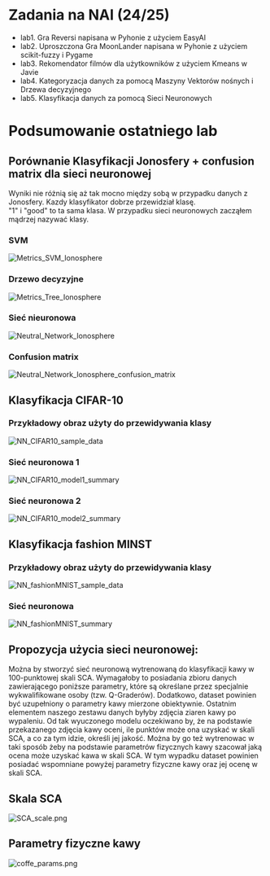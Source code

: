 # Zadania na NAI (24/25)

- lab1. Gra Reversi napisana w Pyhonie z użyciem EasyAI
- lab2. Uproszczona Gra MoonLander napisana w Pyhonie z użyciem scikit-fuzzy i Pygame
- lab3. Rekomendator filmów dla użytkowników z użyciem Kmeans w Javie
- lab4. Kategoryzacja danych za pomocą Maszyny Vektorów nośnych i Drzewa decyzyjnego
- lab5. Klasyfikacja danych za pomocą Sieci Neuronowych

# Podsumowanie ostatniego lab
## Porównanie Klasyfikacji Jonosfery + confusion matrix dla sieci neuronowej
Wyniki nie różnią się aż tak mocno między sobą w przypadku danych z Jonosfery. Kazdy klasyfikator dobrze przewidział klasę.</br>
"1" i "good" to ta sama klasa. W przypadku sieci neuronowych zacząłem mądrzej nazywać klasy.
### SVM
![Metrics_SVM_Ionosphere](lab4/Screenshots/Metrics_SVM_Ionosphere.png)
### Drzewo decyzyjne
![Metrics_Tree_Ionosphere](lab4/Screenshots/Metrics_Tree_Ionosphere.png)
### Sieć nieuronowa
![Neutral_Network_Ionosphere](lab5/screenshots/NN_ionosphere_summary.png)
### Confusion matrix
![Neutral_Network_Ionosphere_confusion_matrix](lab5/screenshots/NN_ionosphere_confusion_matrix.png)

## Klasyfikacja CIFAR-10
### Przykładowy obraz użyty do przewidywania klasy
![NN_CIFAR10_sample_data](lab5/screenshots/NN_CIFAR10_sample_data.png)

### Sieć neuronowa 1
![NN_CIFAR10_model1_summary](lab5/screenshots/NN_CIFAR10_model1_summary.png)

### Sieć neuronowa 2
![NN_CIFAR10_model2_summary](lab5/screenshots/NN_CIFAR10_model2_summary.png)

## Klasyfikacja fashion MINST
### Przykładowy obraz użyty do przewidywania klasy
![NN_fashionMNIST_sample_data](lab5/screenshots/NN_fashionMNIST_sample_data.png)

### Sieć neuronowa
![NN_fashionMNIST_summary](lab5/screenshots/NN_fashionMNIST_summary.png)

## Propozycja użycia sieci neuronowej:
Można by stworzyć sieć neuronową wytrenowaną do klasyfikacji kawy w 100-punktowej skali SCA. Wymagałoby to posiadania zbioru danych zawierającego poniższe parametry, 
które są określane przez specjalnie wykwalifikowane osoby (tzw. Q-Graderów). Dodatkowo, dataset powinien być uzupełniony o parametry kawy mierzone obiektywnie. 
Ostatnim elementem naszego zestawu danych byłyby zdjęcia ziaren kawy po wypaleniu. Od tak wyuczonego modelu oczekiwano by, że na podstawie przekazanego zdjęcia kawy oceni,
ile punktów może ona uzyskać w skali SCA, a co za tym idzie, określi jej jakość. Można by go też wytrenowac w taki sposób żeby na podstawie parametrów fizycznych kawy szacował jaką ocena może uzyskać kawa w skali SCA. 
W tym wypadku dataset powinien posiadać wspomniane powyżej parametry fizyczne kawy oraz jej ocenę w skali SCA.  
  
## Skala SCA
![SCA_scale.png](lab5/screenshots/SCA_scale.png)
## Parametry fizyczne kawy
![coffe_params.png](lab5/screenshots/coffe_params.png)